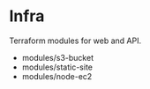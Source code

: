 # Infra

Terraform modules for web and API.

- modules/s3-bucket
- modules/static-site
- modules/node-ec2

